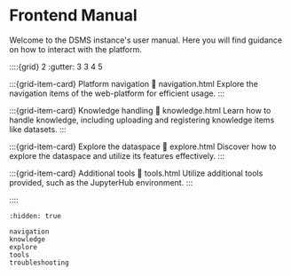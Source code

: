 # Frontend Manual

Welcome to the DSMS instance's user manual. Here you will find guidance on how to interact with the platform.

::::{grid} 2
:gutter: 3 3 4 5

:::{grid-item-card} Platform navigation
:link: navigation.html
Explore the navigation items of the web-platform for efficient usage.
:::

:::{grid-item-card} Knowledge handling
:link: knowledge.html
Learn how to handle knowledge, including uploading and registering knowledge items like datasets.
:::

:::{grid-item-card} Explore the dataspace
:link: explore.html
Discover how to explore the dataspace and utilize its features effectively.
:::

:::{grid-item-card} Additional tools
:link: tools.html
Utilize additional tools provided, such as the JupyterHub environment.
:::

::::

```{toctree}
:hidden: true

navigation
knowledge
explore
tools
troubleshooting
```